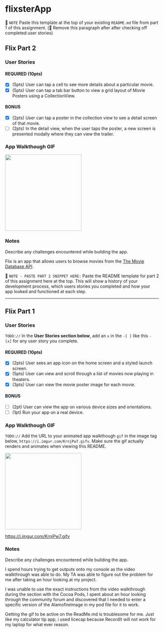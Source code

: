 # flixsterApp

📝 `NOTE` Paste this template at the top of your existing `README.md` file from part 1 of this assignment. (🚫 Remove this paragraph after after checking off completed user stories)

## Flix Part 2

### User Stories

#### REQUIRED (10pts)
- [x] (5pts) User can tap a cell to see more details about a particular movie.
- [x] (5pts) User can tap a tab bar button to view a grid layout of Movie Posters using a CollectionView.

#### BONUS
- [x] (2pts) User can tap a poster in the collection view to see a detail screen of that movie.
- [ ] (2pts) In the detail view, when the user taps the poster, a new screen is presented modally where they can view the trailer.

### App Walkthough GIF

<img src="https://i.imgur.com/WVg7iGF.gifv" width=250><br>

### Notes
Describe any challenges encountered while building the app.







Flix is an app that allows users to browse movies from the [The Movie Database API](http://docs.themoviedb.apiary.io/#).

📝 `NOTE - PASTE PART 2 SNIPPET HERE:` Paste the README template for part 2 of this assignment here at the top. This will show a history of your development process, which users stories you completed and how your app looked and functioned at each step.

---

## Flix Part 1

### User Stories
`TODO://` In the **User Stories section below**, add an `x` in the `-[ ]` like this `- [x]` for any user story you complete.

#### REQUIRED (10pts)
- [x] (2pts) User sees an app icon on the home screen and a styled launch screen.
- [x] (5pts) User can view and scroll through a list of movies now playing in theaters.
- [x] (3pts) User can view the movie poster image for each movie.

#### BONUS
- [ ] (2pt) User can view the app on various device sizes and orientations.
- [ ] (1pt) Run your app on a real device.

### App Walkthough GIF
`TODO://` Add the URL to your animated app walkthough `gif` in the image tag below, `https://i.imgur.com/KrnjPw7.gifv`. Make sure the gif actually renders and animates when viewing this README. 

<img src="https://i.imgur.com/KrnjPw7.gifv" width=250><br>

https://i.imgur.com/KrnjPw7.gifv

### Notes
Describe any challenges encountered while building the app.

I spend hours trying to get outputs onto my console as the video walkthrough was able to do. My TA was able to figure out the problem for me after taking an hour looking at my project.

I was unable to use the exact instructions from the video walkthrough during the section with the Cocoa Pods, I spent about an hour looking through the community forum and discovered that I needed to enter a specific version of the AlamofireImage in my pod file for it to work.

Getting the gif to be active on the ReadMe.md is troublesome for me. Just like my calculator tip app, i used licecap because RecordIt will not work for my laptop for what ever reason. 

